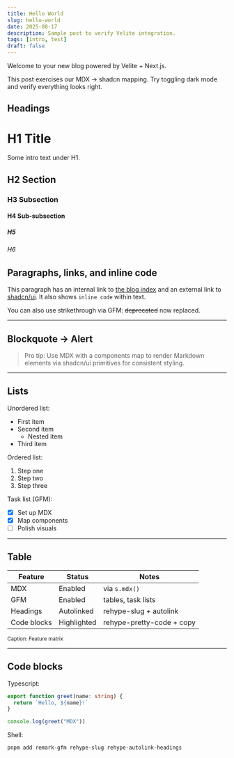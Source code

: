 ```yaml
---
title: Hello World
slug: hello-world
date: 2025-08-17
description: Sample post to verify Velite integration.
tags: [intro, test]
draft: false
---
```


Welcome to your new blog powered by Velite + Next.js.

This post exercises our MDX → shadcn mapping. Try toggling dark mode and verify everything looks right.

## Headings

# H1 Title

Some intro text under H1.

## H2 Section

### H3 Subsection

#### H4 Sub-subsection

##### H5

###### H6

## Paragraphs, links, and inline code

This paragraph has an internal link to [the blog index](/blog) and an external link to [shadcn/ui](https://ui.shadcn.com/). It also shows `inline code` within text.

You can also use strikethrough via GFM: ~~deprecated~~ now replaced.

---

## Blockquote → Alert

> Pro tip: Use MDX with a components map to render Markdown elements via shadcn/ui primitives for consistent styling.

---

## Lists

Unordered list:

- First item
- Second item
  - Nested item
- Third item

Ordered list:

1. Step one
2. Step two
3. Step three

Task list (GFM):

- [x] Set up MDX
- [x] Map components
- [ ] Polish visuals

---

## Table

| Feature        | Status     | Notes |
| -------------- | ---------- | ----- |
| MDX            | Enabled    | via `s.mdx()` |
| GFM            | Enabled    | tables, task lists |
| Headings       | Autolinked | rehype-slug + autolink |
| Code blocks    | Highlighted| rehype-pretty-code + copy |

<small>Caption: Feature matrix</small>

---

## Code blocks

Typescript:

```ts
export function greet(name: string) {
  return `Hello, ${name}!`
}

console.log(greet("MDX"))
```

Shell:

```bash
pnpm add remark-gfm rehype-slug rehype-autolink-headings
```
